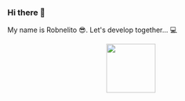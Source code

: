 ### Hi there 👋
My name is Robnelito 😎.
Let's develop together... 💻
<div id="header" align="center">
  <img src="[https://media.giphy.com/media/M9gbBd9nbDrOTu1Mqx/giphy.gif](https://media.giphy.com/media/BaDsH4FpMBnqdK8J0g/giphy.gif?cid=790b7611kvun4s4lahqbb345mkfqosilm317i6nu9h07ijw3&ep=v1_gifs_search&rid=giphy.gif&ct=g)" width="100"/>
</div>

<!--
Me on github                                                                                                                                    | Most used languages |
----------------------------------------------------------------------------------------------------------------------------------------------- | --------------------------- |
[![Robnelito's github stats](https://github-readme-stats.vercel.app/api?username=Robnelito&show_icons=true)](https://github.com/Robnelito) | [![Robnelito's Top Langs](https://github-readme-stats.vercel.app/api/top-langs/?username=Robnelito&show_icons=true&layout=compact&hide=css,html)](https://github.com/Robnelito)


<div id="badges">
  <a href="www.linkedin.com/in/robnelitochristiano" target="blank">
    <img src="https://img.shields.io/badge/LinkedIn-blue?style=for-the-badge&logo=linkedin&logoColor=white" alt="LinkedIn Badge"/>
  </a>
</div>
-->
<!--
**Robnelito/Robnelito** is a ✨ _special_ ✨ repository because its `README.md` (this file) appears on your GitHub profile.

Here are some ideas to get you started:

- 🔭 I’m currently working on ...
- 🌱 I’m currently learning ...
- 👯 I’m looking to collaborate on ...
- 🤔 I’m looking for help with ...
- 💬 Ask me about ...
- 📫 How to reach me: ...
- 😄 Pronouns: ...
- ⚡ Fun fact: ...
-->
